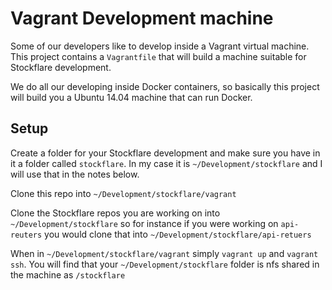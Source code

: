 # Vagrant Development machine

Some of our developers like to develop inside a Vagrant virtual machine.  This project contains a ```Vagrantfile``` that will build a machine suitable for Stockflare development.

We do all our developing inside Docker containers, so basically this project will build you a Ubuntu 14.04 machine that can run Docker.

## Setup

Create a folder for your Stockflare development and make sure you have in it a folder called ```stockflare```.  In my case it is ```~/Development/stockflare``` and I will use that in the notes below.

Clone this repo into ```~/Development/stockflare/vagrant```

Clone the Stockflare repos you are working on into ```~/Development/stockflare``` so for instance if you were working on ```api-reuters``` you would clone that into ```~/Development/stockflare/api-retuers```

When in ```~/Development/stockflare/vagrant``` simply ```vagrant up``` and ```vagrant ssh```.  You will find that your ```~/Development/stockflare``` folder is nfs shared in the machine as ```/stockflare```
